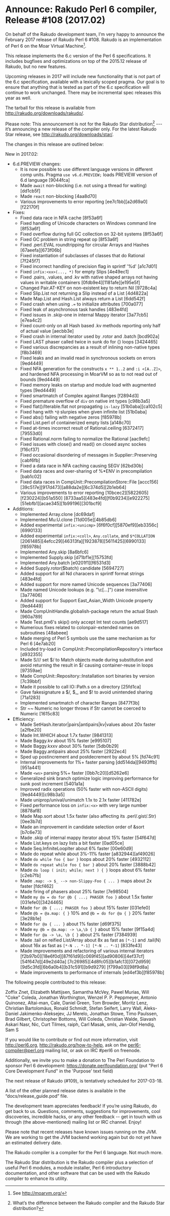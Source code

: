# Announce: Rakudo Perl 6 compiler, Release #108 (2017.02)

On behalf of the Rakudo development team, I’m very happy to announce the
February 2017 release of Rakudo Perl 6 #108. Rakudo is an implementation of
Perl 6 on the Moar Virtual Machine[^1].

This release implements the 6.c version of the Perl 6 specifications.
It includes bugfixes and optimizations on top of
the 2015.12 release of Rakudo, but no new features.

Upcoming releases in 2017 will include new functionality that is not
part of the 6.c specification, available with a lexically scoped
pragma. Our goal is to ensure that anything that is tested as part of the
6.c specification will continue to work unchanged. There may be incremental
spec releases this year as well.

The tarball for this release is available from <http://rakudo.org/downloads/rakudo/>.

Please note: This announcement is not for the Rakudo Star
distribution[^2] --- it’s announcing a new release of the compiler
only. For the latest Rakudo Star release, see
<http://rakudo.org/downloads/star/>.

The changes in this release are outlined below:

New in 2017.02:
 + 6.d.PREVIEW changes:
    + It is now possible to use different language versions in different comp units.
        Pragma `use v6.d.PREVIEW;` loads PREVIEW version of 6.d language [9044fca]
    + Made `await` non-blocking (i.e. not using a thread for waiting) [dd1cb5f]
    + Made `react` non-blocking [4aa8d70]
    + Various improvements to error reporting [ee7c1bb][a2d69a0][f22170f]
 + Fixes:
     + Fixed data race in NFA cache [8f53a6f]
     + Fixed handling of Unicode characters on Windows command line [8f53a6f]
     + Fixed overflow during full GC collection on 32-bit systems [8f53a6f]
     + Fixed GC problem in string repeat op [8f53a6f]
     + Fixed .perl.EVAL roundtripping for circular Arrays and
         Hashes [67aeefa][673f06b]
    + Fixed instantiation of subclasses of classes that do Rational [7f245f7]
    + Fixed incorrect handling of precision flag in sprintf '%d' [a1c7d01]
    + Fixed `infix:<xx>(..., *)` for empty Slips [4e49ec1]
    + Fixed .pairs, .values, and .kv with native shaped arrays not having values
        in writable containers [0fdb9e4][1181afe][e195e5f]
    + Changed Pair.AT-KEY on non-existent key to return Nil [9728c4a]
    + Fixed Slip.List not returning a Slip instead of a List [4d4822a]
    + Made Map.List and Hash.List always return  a List [6dd542f]
    + Fixed crash when using `.=` to initialize attributes [700a077]
    + Fixed leak of asynchronous task handles [483e4fd]
    + Fixed issues in .skip-one in internal Mappy iterator [3a77cb5][e7ea4c2]
    + Fixed count-only on all Hash based .kv methods reporting only half of
        actual value [aecbb3e]
    + Fixed crash in internal iterator used by .rotor and .batch [bcd902a]
    + Fixed LAST phaser called twice in sunk do for {} loops [3424465]
    + Fixed various discrepancies as a result of inlining non-native types [f8b3469]
    + Fixed leaks and an invalid read in synchronous sockets on errors [9ed4449]
    + Fixed NFA generation for the constructs `x ** 1..2` and `:i <[A..Z]>`,
        and hardened NFA processing in MoarVM so as to not read out of bounds [9ed4449]
    + Fixed memory leaks on startup and module load with augmented types [9ed4449]
    + Fixed smartmatch of Complex against Ranges [f2894d3]
    + Fixed premature overflow of `div` on native int types [c98b3a5]
    + Fixed flat()/Iterable.flat not propagating `is-lazy` [51b0aba][ca102c5]
    + Fixed hang with `*@` slurpies when given infinite list [51b0aba]
    + Fixed abs() failing with negative zeros [f85978b]
    + Fixed List.perl of containerized empty lists [a148c70]
    + Fixed at-times incorrect result of Rational.ceiling [6372417][79553d0]
    + Fixed Rational.norm failing to normalize the Rational [aac9efc]
    + Fixed issues with close() and read() on closed async sockes [f16cf37]
    + Fixed occasional disordering of messages in Supplier::Preserving [cabf6fb]
    + Fixed a data race in NFA caching causing SEGV [62bd30b]
    + Fixed data races and over-sharing of %*ENV in precompilation [bab1c02]
    + Fixed data races in CompUnit::PrecompilationStore::File
        [accc156][39c517e][917d473][a88da2e][6c374d5][2b1eb64]
    + Various improvements to error reporting [10bcec2][5822605][f230224][b51a550]
        [8733aa5][483e4fd][f0b9234][e922275][51ebfb1][acae345][1b99196][301bcf9]
 + Additions:
    + Implemented Array.clone [dc69daf]
    + Implemented Mu:U.clone [11d005e][4b85db6]
    + Added experimental `infix:<unicmp>` [6f6f0cf][5870ef9][eb3356c][6990133]
    + Added experimental `infix:<coll>`, `Any.collate`, and `$*COLLATION`
        [2061485][4efcc29][46313fa][1923878][5611425][6990133][f85978b]
    + Implemented Any.skip [8a6bfc6]
    + Implemented Supply.skip [d71bf1e][15753fd]
    + Implemented Any.batch [e0201f1][f6531d3]
    + Added Supply.rotor($batch) candidate [5694727]
    + Added support for all Nd characers in sprintf format strings [483e4fd]
    + Added support for more named Unicode sequences [3a77406]
    + Made named Unicode lookups (e.g. "\c[...]") case insensitive [3a77406]
    + Added support for Support East_Asian_Width Unicode property [9ed4449]
    + Made CompUnitHandle.globalish-package return the actual Stash [960a789]
    + Made Test.pm6's skip() only accept Int test counts [ae9d517]
    + Numerious fixes related to colonpair-extended names on subroutines [48abeee]
    + Made merging of Perl 5 symbols use the same mechanism as for Perl 6 [4e7ab20]
    + Included try-load in CompUnit::PrecompilationRepository's interface [d932355]
    + Made S/// set $/ to Match objects made during substitution and avoid
        returning the result in $/ causing container-reuse in loops [97359ae]
    + Made CompUnit::Repository::Installation sort binaries by version [7c39bbf]
    + Made it possible to call IO::Path.s on a directory [25fd1ca]
    + Gave fakesignature a $/, $_, and $! to avoid unintended sharing [71a1283]
    + Implemented smartmatch of character Ranges [8477f3b]
    + Str ~~ Numeric no longer throws if Str cannot be coerced to Numeric [1615c83]
 + Efficiency:
    + Made SetHash.iterator|pairs|antipairs|kv|values about 20x faster [a2fbe20]
    + Made Int.WHICH about 1.7x faster [9841313]
    + Made Baggy.kv about 15% faster [e995107]
    + Made Baggy.kxxv about 30% faster [5db0b29]
    + Made Baggy.antipairs about 25% faster [2922ec4]
    + Sped up postincrement and postdecrement by about 5% [fd74c91]
    + Internal improvements for 1%+ faster parsing [dd514da][9493ffb][951a441]
    + Made `<ws>` parsing 5%+ faster [0bb7c20][d5262e6]
    + Generalized sink branch optimize logic improving performance for
        sunk post increment [5401a1a]
    + Improved radix operations (50% faster with non-ASCII digits) [9ed4449][c98b3a5]
    + Made uniprop/unival/unimatch 1.1x to 2.1x faster [411782e]
    + Fixed performance loss on `infix:<x>` with very large number [8878af8]
    + Made Map.sort about 1.5x faster (also affecting its .perl/.gist/.Str) [0ee3b7d]
    + Made an improvement in candidate selection order of &sort [b7c6e73]
    + Made .skip of internal mappy iterator about 15% faster [54f647d]
    + Made List.keys on lazy lists a bit faster [0ad05ce]
    + Made Seq.InfiniteLoopIter about 6% faster [00e60d9]
    + Made do repeat while about 3%-11% faster [a832944][af49026]
    + Made `do while foo { bar }` loops about 20% faster [4932112]
    + Made `do repeat while foo { bar }` about 20% faster [3888b42]
    + Made `do loop ( init; while; next ) { }` loops about 6% faster [c2eb7fb]
    + Made `.map: -> $_ --> non-Slippy-Foo { ... }` maps about 2x faster [fdcf462]
    + Made firing of phasers about 25% faster [7e98504]
    + Made `my @a = do for @b { ...; PHASER foo }` about 1.5x faster [031efe0][3424465]
    + Made `for @b { ...; PHASER foo }` about 15% faster [031efe0]
    + Made `@b = @a.map: { }` 10% and `@b = do for @a { }` 20% faster [3e28b1e]
    + Made `for @a { ... }` about 1% faster [d69f375]
    + Made `my @b = @a.map: -> \a,\b { }` about 15% faster [9f15a4d]
    + Made `for @a -> \a, \b { }` about 2% faster [7384939]
    + Made .tail on reified List/Array about 8x as fast as `[*-1]` and .tail(N)
        about 16x as fast as `[*-N .. *-1] [*-N .. *-1]` [833fe43]
    + Made improvements and refactoring of various internal iterators
        [f2b97b0][18e6f0d][87f61d9][c069f45][ad90806][4ef37cf][54f647d][49e2d40a]
        [7c26985][4d8fc05][b1afc13][072d959][9d5c3fd][6b6a0b4][b31c591][b9d9279]
        [f799a03][98f9d8a]
    + Made improvements to performance of internals [ed4ef3b][f85978b]


The following people contributed to this release:

Zoffix Znet, Elizabeth Mattijsen, Samantha McVey, Pawel Murias, 
Will "Coke" Coleda, Jonathan Worthington, Wenzel P. P. Peppmeyer, 
Antonio Quinonez, Altai-man, Cale, Daniel Green, Tom Browder, Moritz Lenz, 
Christian Bartolomäus, Ronald Schmidt, Stefan Seifert, Larry Wall, 
Aleks-Daniel Jakimenko-Aleksejev, JJ Merelo, Jonathan Stowe, Timo Paulssen, 
Brad Gilbert, Christopher Bottoms, Will Coleda, Christian Walde, 
Siavash Askari Nasr, Nic, Curt Tilmes, raiph, Carl Masak, smls, 
Jan-Olof Hendig, Sam S

If you would like to contribute or find out more information, visit
<http://perl6.org>, <http://rakudo.org/how-to-help>, ask on the
<perl6-compiler@perl.org> mailing list, or ask on IRC #perl6 on freenode.

Additionally, we invite you to make a donation to The Perl Foundation
to sponsor Perl 6 development: <https://donate.perlfoundation.org/>
(put "Perl 6 Core Development Fund" in the 'Purpose' text field)

The next release of Rakudo (#109), is tentatively scheduled for 2017-03-18.

A list of the other planned release dates is available in the
“docs/release_guide.pod” file.

The development team appreciates feedback! If you’re using Rakudo, do
get back to us. Questions, comments, suggestions for improvements, cool
discoveries, incredible hacks, or any other feedback -- get in touch with
us through (the above-mentioned) mailing list or IRC channel. Enjoy!

Please note that recent releases have known issues running on the JVM.
We are working to get the JVM backend working again but do not yet have
an estimated delivery date.

[^1]: See <http://moarvm.org/>

[^2]: What’s the difference between the Rakudo compiler and the Rakudo
Star distribution?

The Rakudo compiler is a compiler for the Perl 6 language.
Not much more.

The Rakudo Star distribution is the Rakudo compiler plus a selection
of useful Perl 6 modules, a module installer, Perl 6 introductory documentation, 
and other software that can be used with the Rakudo compiler to enhance its utility.

